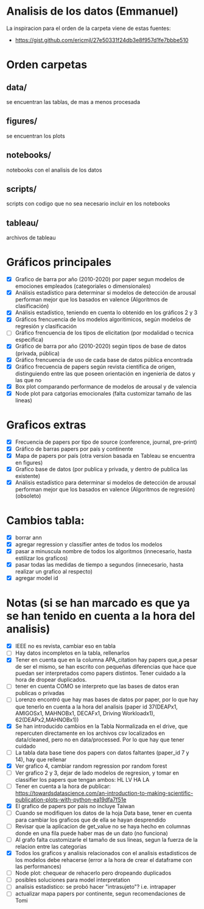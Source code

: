 # Analisis de los datos (Emmanuel)
La inspiracion para el orden de la carpeta viene de estas fuentes:

- https://gist.github.com/ericmjl/27e50331f24db3e8f957d1fe7bbbe510

# Orden carpetas 
## data/
se encuentran las tablas, de mas a menos procesada
## figures/
se encuentran los plots
## notebooks/
notebooks con el analisis de los datos
## scripts/
scripts con codigo que no sea necesario incluir en los notebooks
## tableau/
archivos de tableau

# Gráficos principales
- [x] Grafico de barra por año (2010-2020) por paper segun modelos de emociones empleados (categoriales o dimensionales)
- [x] Análisis estadístico para determinar si modelos de detección de arousal performan mejor que los basados en valence (Algoritmos de clasificación)
- [x] Análisis estadístico, teniendo en cuenta lo obtenido en los gráficos 2 y 3
- [x] Gráficos frencuencia de los modelos algoritimicos, según modelos de regresión y clasificación
- [ ] Gráfico frencuencia de los tipos de elicitation (por modalidad o tecnica especifica)
- [x] Gráfico de barra por año (2010-2020) según tipos de base de datos (privada, pública)
- [x] Gráfico frencuencia de uso de cada base de datos pública encontrada
- [x] Gráfico frecuencia de papers según revista científica de origen, distinguiendo entre las que poseen orientación en ingeniería de datos y las que no
- [x] Box plot comparando performance de modelos de arousal y de valencia 
- [x] Node plot para catgorias emocionales (falta customizar tamaño de las lineas)

# Graficos extras
- [x] Frecuencia de papers por tipo de source (conference, journal, pre-print)
- [x] Gráfico de barras papers por país y continente
- [x] Mapa de papers por país (otra version basada en Tableau se encuentra en figures)
- [x] Grafico base de datos (por publica y privada, y dentro de publica las existente)
- [x] Análisis estadístico para determinar si modelos de detección de arousal performan mejor que los basados en valence (Algoritmos de regresión) (obsoleto)

# Cambios tabla:
- [x] borrar ann
- [x] agregar regression y classifier antes de todos los modelos
- [x] pasar a minuscula nombre de todos los algoritmos (innecesario, hasta estilizar los graficos)
- [x] pasar todas las medidas de tiempo a segundos (innecesario, hasta realizar un grafico al respecto)
- [x] agregar model id

# Notas (si se han marcado es que ya se han tenido en cuenta a la hora del analisis)
- [x] IEEE no es revista, cambiar eso en tabla
- [ ] Hay datos incompletos en la tabla, rellenarlos
- [x] Tener en cuenta que en la columna APA_citation hay papers que,a pesar de ser el mismo, se han escrito con pequeñas diferencias que hace que puedan ser interpretados como papers distintos. Tener cuidado a la hora de dropear duplicados.
- [ ] tener en cuenta COMO se interpreto que las bases de datos eran publicas o privadas
- [ ] Lorenzo encontró que hay mas bases de datos por paper, por lo que hay que tenerlo en cuenta a la hora del analisis (paper id 37(DEAPx1, AMIGOSx1, MAHNOBx1, DECAFx1, Driving Workloadx1), 62(DEAPx2,MAHNOBx1))
- [x] Se han introducido cambios en la Tabla Normalizada en el drive, que repercuten directamente en los archivos csv localizados en data/cleaned, pero no en data/processed. Por lo que hay que tener cuidado
- [ ] La tabla data base tiene dos papers con datos faltantes (paper_id 7 y 14), hay que rellenar
- [x] Ver grafico 4, cambiar random regression por random forest
- [ ] Ver grafico 2 y 3, dejar de lado modelos de regresion, y tomar en classifier los papers que tengan ambos: HL LV HA LA
- [ ] Tener en cuenta a la hora de publicar: https://towardsdatascience.com/an-introduction-to-making-scientific-publication-plots-with-python-ea19dfa7f51e
- [x] El grafico de papers por pais no incluye Taiwan
- [ ] Cuando se modifiquen los datos de la hoja Data base, tener en cuenta para cambiar los graficos que de ella se hayan desprendido
- [ ] Revisar que la aplicacion de get_value no se haya hecho en columnas donde en una fila puede haber mas de un dato (no funciona)
- [ ] Al grafo falta customizarle el tamaño de sus lineas, segun la fuerza de la relacion entre las categorias
- [x] Todos los graficos y analisis relacionados con el analisis estadisticos de los modelos debe rehacerse (error a la hora de crear el dataframe con las performances)
- [ ] Node plot: chequear de rehacerlo pero dropeando duplicados
- [ ] posibles soluciones para model interpretation
- [ ] analisis estadistico: se probó hacer "intrasujeto"? i.e. intrapaper
- [ ] actualizar mapa papers por continente, segun recomendaciones de Tomi